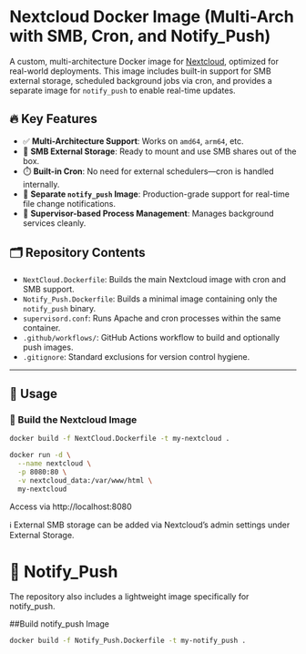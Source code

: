 # Nextcloud Docker Image (Multi-Arch with SMB, Cron, and Notify_Push)

A custom, multi-architecture Docker image for [Nextcloud](https://nextcloud.com/), optimized for real-world deployments. This image includes built-in support for SMB external storage, scheduled background jobs via cron, and provides a separate image for `notify_push` to enable real-time updates.

## 🔥 Key Features

- ✅ **Multi-Architecture Support**: Works on `amd64`, `arm64`, etc.
- 📁 **SMB External Storage**: Ready to mount and use SMB shares out of the box.
- ⏱️ **Built-in Cron**: No need for external schedulers—cron is handled internally.
- 🔔 **Separate `notify_push` Image**: Production-grade support for real-time file change notifications.
- 🐳 **Supervisor-based Process Management**: Manages background services cleanly.

## 🗂️ Repository Contents

- `NextCloud.Dockerfile`: Builds the main Nextcloud image with cron and SMB support.
- `Notify_Push.Dockerfile`: Builds a minimal image containing only the `notify_push` binary.
- `supervisord.conf`: Runs Apache and cron processes within the same container.
- `.github/workflows/`: GitHub Actions workflow to build and optionally push images.
- `.gitignore`: Standard exclusions for version control hygiene.

---

## 🚀 Usage

### 🔨 Build the Nextcloud Image

```bash
docker build -f NextCloud.Dockerfile -t my-nextcloud .

docker run -d \
  --name nextcloud \
  -p 8080:80 \
  -v nextcloud_data:/var/www/html \
  my-nextcloud
```
Access via http://localhost:8080

ℹ️ External SMB storage can be added via Nextcloud’s admin settings under External Storage.

# 🔔 Notify_Push
The repository also includes a lightweight image specifically for notify_push.

##Build notify_push Image
```bash
docker build -f Notify_Push.Dockerfile -t my-notify_push .
```
